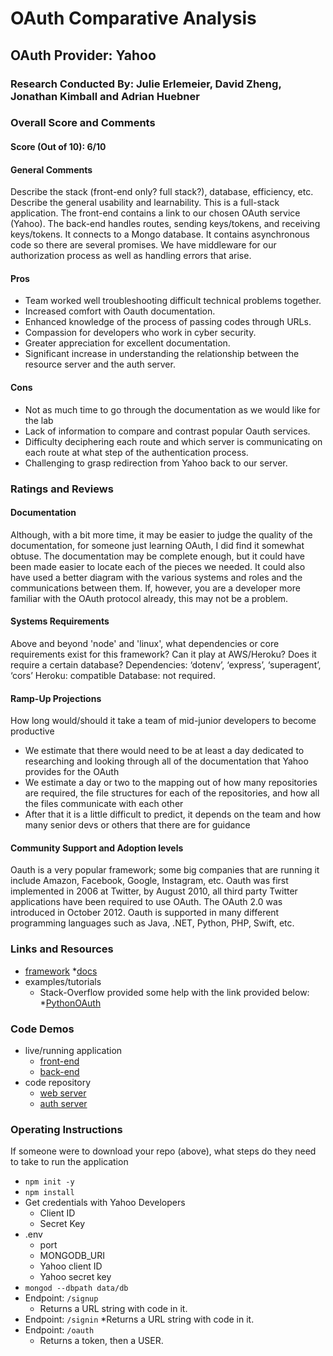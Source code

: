 # OAuth Comparative Analysis

## OAuth Provider: Yahoo 

### Research Conducted By: Julie Erlemeier, David Zheng, Jonathan Kimball and Adrian Huebner

### Overall Score and Comments
#### Score (Out of 10): 6/10
#### General Comments
Describe the stack (front-end only? full stack?), database, efficiency, etc. Describe the general usability and learnability.
	This is a full-stack application. The front-end contains a link to our chosen OAuth service (Yahoo). The back-end handles routes, sending keys/tokens, and receiving keys/tokens. It connects to a Mongo database. It contains asynchronous code so there are several promises. We have middleware for our authorization process as well as handling errors that arise.

#### Pros
* Team worked well troubleshooting difficult technical problems together.
* Increased comfort with Oauth documentation.
* Enhanced knowledge of the process of passing codes through URLs.
* Compassion for developers who work in cyber security.
* Greater appreciation for excellent documentation.
* Significant increase in understanding the relationship between the resource server and the auth server. 


#### Cons
* Not as much time to go through the documentation as we would like for the lab
* Lack of information to compare and contrast popular Oauth services.
* Difficulty deciphering each route and which server is communicating on each route at what step of the authentication process.
* Challenging to grasp redirection from Yahoo back to our server.

### Ratings and Reviews
#### Documentation
Although, with a bit more time, it may be easier to judge the quality of the documentation, for someone just learning OAuth, I did find it somewhat obtuse.  The documentation may be complete enough, but it could have been made easier to locate each of the pieces we needed.  It could also have used a better diagram with the various systems and roles and the communications between them.  If, however, you are a developer more familiar with the OAuth protocol already, this may not be a problem.

#### Systems Requirements
Above and beyond 'node' and 'linux', what dependencies or core requirements exist for this framework?  Can it play at AWS/Heroku?  Does it require a certain database?
Dependencies: ‘dotenv’, ‘express’, ‘superagent’, ‘cors’
Heroku: compatible
Database: not required.

#### Ramp-Up Projections
How long would/should it take a team of mid-junior developers to become productive
* We estimate that there would need to be at least a day dedicated to researching and looking through all of the documentation that Yahoo provides for the OAuth
* We estimate a day or two to the mapping out of how many repositories are required, the file structures for each of the repositories, and how all the files communicate with each other
* After that it is a little difficult to predict, it depends on the team and how many senior devs or others that there are for guidance

#### Community Support and Adoption levels
Oauth is a very popular framework; some big companies that are running it include Amazon, Facebook, Google, Instagram, etc. Oauth was first implemented in 2006 at Twitter, by August 2010, all third party Twitter applications have been required to use OAuth. The OAuth 2.0 was introduced in October 2012. Oauth is supported in many different programming languages such as Java, .NET, Python, PHP, Swift, etc. 

### Links and Resources
* [framework](https://developer.yahoo.com/oauth/)
*[docs](https://developer.yahoo.com/oauth2/guide/flows_authcode/?guccounter=1&guce_referrer=aHR0cHM6Ly9kZXZlbG9wZXIueWFob28uY29tL29hdXRoMi9ndWlkZS8&guce_referrer_sig=AQAAAFZdoUXYxsR7dEvvBD7Ggyb0I_rgBdAqs1ZLKotPkR6_nzXIt9uJ3a-Ne3zXDOY4fwEAoNqaRWtloNuRhu7MdfDFIvtTTYH-j3dK0pkUNJKHqUWkTcdYwWNhvKhaYxn_5txmwB0blx-2JwYr0m_fzVIr7rBAGoQpGG0lfm_ie9WV)
* examples/tutorials
	* Stack-Overflow provided some help with the link provided below:
*[PythonOAuth](https://stackoverflow.com/questions/48255130/yahoo-fantasy-sports-example-using-oauth2)

### Code Demos
* live/running application
	* [front-end](https://www-server.herokuapp.com/)
	* [back-end](https://js-auth-server.herokuapp.com/)
* code repository
	* [web server](https://github.com/adrianhuebner/web-server)
	* [auth server](https://github.com/adrianhuebner/auth-server)

### Operating Instructions
If someone were to download your repo (above), what steps do they need to take to run the application
* `npm init -y`
* `npm install`
* Get credentials with Yahoo Developers
	* Client ID
	* Secret Key
* .env
	* port
	* MONGODB_URI
	* Yahoo client ID
	* Yahoo secret key
* `mongod --dbpath data/db`
* Endpoint: `/signup`
  * Returns a URL string with code in it.
* Endpoint: `/signin`
  *Returns a URL string with code in it.
* Endpoint: `/oauth`
  * Returns a token, then a USER.
